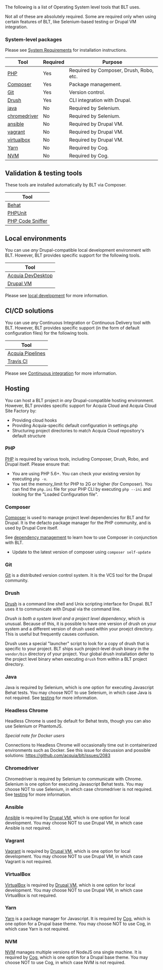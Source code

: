 The following is a list of Operating System level tools that BLT uses.

Not all of these are absolutely required. Some are required only when using certain features of BLT, like Selenium-based testing or Drupal VM integration. 

### System-level packages

Please see [System Requirements](INSTALL.md/#system-requirements) for installation instructions. 

| Tool                          | Required | Purpose                                  |
|-------------------------------|----------|------------------------------------------|
| [PHP](#php)                   | Yes      | Required by Composer, Drush, Robo, etc. |
| [Composer](#composer)         | Yes      | Package management.                      |
| [Git](#git)                   | Yes      | Version control.                         |
| [Drush](#drush)               | Yes      | CLI integration with Drupal.             |
| [java](#java)                 | No       | Required by Selenium.                    |
| [chromedriver](#chromedriver) | No       | Required by Selenium.                    |
| [ansible](#ansible)           | No       | Required by Drupal VM.                   |
| [vagrant](#vagrant)           | No       | Required by Drupal VM.                   |
| [virtualbox](#virtualbox)     | No       | Required by Drupal VM.                   |
| [Yarn](#yarn)                 | No       | Required by Cog.                         |
| [NVM](#nvm)                   | No       | Required by Cog.                         |

## Validation & testing tools

These tools are installed automatically by BLT via Composer.

| Tool                       |
|----------------------------|
| [Behat](#behat)            |
| [PHPUnit](#phpunit)        |
| [PHP Code Sniffer](#phpcs) |



## Local environments

You can use _any_ Drupal-compatible local development environment with BLT. However, BLT provides specific support for the following tools. 

| Tool                              | 
|-----------------------------------|
| [Acquia DevDesktop](#dev-desktop) |
| [Drupal VM](#drupal-vm)           |

Please see [local development](local-development.md) for more information.

## CI/CD solutions

You can use _any_ Continuous Integration or Continuous Delivery tool with BLT. However, BLT provides specific support (in the form of default configuration files) for the following tools.

| Tool                                  |
|---------------------------------------|
| [Acquia Pipelines](#acquia-pipelines) |
| [Travis CI](#travis-ci)               |

Please see [Continuous integration](ci.md) for more information.

## Hosting

You can host a BLT project in _any_ Drupal-compatible hosting environment. However, BLT provides specific support for Acquia Cloud and Acquia Cloud Site Factory by:

* Providing cloud hooks
* Providing Acquia-specific default configuration in settings.php
* Structuring project directories to match Acquia Cloud repository's default structure

### <a name="php">PHP</a>

[PHP](http://php.net/manual/en/install.php) is required by various tools, including Composer, Drush, Robo, and Drupal itself. Please ensure that:

* You are using PHP 5.6+. You can check your existing version by executing `php -v`.
* You set the memory_limit for PHP to 2G or higher (for Composer). You can find the `php.ini` file for your PHP CLI by executing `php --ini` and looking for the "Loaded Configuration file".

### <a name="composer">Composer</a>

[Composer](https://getcomposer.org/) is used to manage project level dependencies for BLT and for Drupal. It is the defacto package manager for the PHP community, and is used by Drupal Core itself.

See [dependency management](dependency-management.md) to learn how to use Composer in conjunction with BLT.

* Update to the latest version of composer using `composer self-update`

### <a name="git">Git</a>

[Git](https://git-scm.com/) is a distributed version control system. It is the VCS tool for the Drupal community. 

### <a name="drush">Drush</a>

[Drush](http://www.drush.org/en/master/) is a command line shell and Unix scripting interface for Drupal. BLT uses it to communicate with Drupal via the command line.

_Drush is both a system level and a project level dependency_, which is unusual. Because of this, it is possible to have one version of drush on your system and a different version of drush used within your proejct directory. This is useful but frequently causes confusion.
 
Drush uses a special "launcher" script to look for a copy of drush that is specific to your project. BLT ships such project-level drush binary in the `vendor/bin` directory of your project. Your global drush installation defer to the project level binary when executing `drush` from within a BLT project directory.  

### <a name="java">Java</a>

Java is required by Selenium, which is one option for executing Javascript Behat tests. You may choose NOT to use Selenium, in which case Java is not required. See [testing](testing.md) for more information.

### <a name="headlesschrome">Headless Chrome</a>

Headless Chrome is used by default for Behat tests, though you can also use Selenium or PhantomJS.

*Special note for Docker users*

Connections to Headless Chrome will occasionally time out in containerized environments such as Docker. See this issue for discussion and possible solutions: https://github.com/acquia/blt/issues/2083

### <a name="chromedriver">Chromedriver</a>

Chromedriver is required by Selenium to communicate with Chrome. Selenium is one option for executing Javascript Behat tests. You may choose NOT to use Selenium, in which case chromedriver is not required. See [testing](testing.md) for more information.

### <a name="ansible">Ansible</a>

[Ansible](https://www.ansible.com/) is required by [Drupal VM](https://www.drupalvm.com/), which is one option for local development. You may choose NOT to use Drupal VM, in which case Ansible is not required.

### <a name="vagrant">Vagrant</a>

[Vagrant](http://vagrantup.com/) is required by [Drupal VM](https://www.drupalvm.com/), which is one option for local development. You may choose NOT to use Drupal VM, in which case Vagrant is not required.

### <a name="virtualbox">VirtualBox</a>

[VirtualBox](https://www.virtualbox.org/wiki/VirtualBox) is required by [Drupal VM](https://www.drupalvm.com/), which is one option for local development. You may choose NOT to use Drupal VM, in which case VirtualBox is not required.

### <a name="yarn">Yarn</a>

[Yarn](https://github.com/yarnpkg/yarn) is a package manager for Javascript. It is required by [Cog](https://github.com/acquia-pso/cog), which is one option for a Drupal base theme. You may choose NOT to use Cog, in which case Yarn is not required.

### <a name="nvm">NVM</a>

[NVM](README.markdown) manages multiple versions of NodeJS ona single machine. It is required by [Cog](https://github.com/acquia-pso/cog), which is one option for a Drupal base theme. You may choose NOT to use Cog, in which case NVM is not required.

